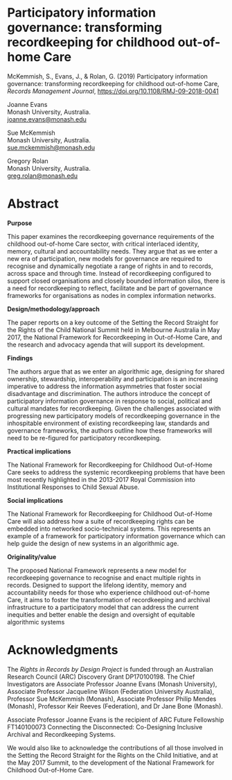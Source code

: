 # Participatory information governance: transforming recordkeeping for childhood out-of-home Care

McKemmish, S., Evans, J., & Rolan, G. (2019) Participatory information governance: transforming recordkeeping for childhood out-of-home Care, _Records Management Journal_, https://doi.org/10.1108/RMJ-09-2018-0041

Joanne Evans \
Monash University, Australia. \
joanne.evans@monash.edu 

Sue McKemmish \
Monash University, Australia. \
sue.mckemmish@monash.edu 

Gregory Rolan \
Monash University, Australia. \
greg.rolan@monash.edu 

# Abstract 

__Purpose__

This paper examines the recordkeeping governance requirements of the childhood out-of-home Care sector, with critical interlaced identity, memory, cultural and accountability needs. They argue that as we enter a new era of participation, new models for governance are required to recognise and dynamically negotiate a range of rights in and to records, across space and through time. Instead of recordkeeping configured to support closed organisations and closely bounded information silos, there is a need for recordkeeping to reflect, facilitate and be part of governance frameworks for organisations as nodes in complex information networks.

__Design/methodology/approach__

The paper reports on a key outcome of the Setting the Record Straight for the Rights of the Child National Summit held in Melbourne Australia in May 2017, the National Framework for Recordkeeping in Out-of-Home Care, and the research and advocacy agenda that will support its development.

__Findings__

The authors argue that as we enter an algorithmic age, designing for shared ownership, stewardship, interoperability and participation is an increasing imperative to address the information asymmetries that foster social disadvantage and discrimination. The authors introduce the concept of participatory information governance in response to social, political and cultural mandates for recordkeeping. Given the challenges associated with progressing new participatory models of recordkeeping governance in the inhospitable environment of existing recordkeeping law, standards and governance frameworks, the authors outline how these frameworks will need to be re-figured for participatory recordkeeping.

__Practical implications__

The National Framework for Recordkeeping for Childhood Out-of-Home Care seeks to address the systemic recordkeeping problems that have been most recently highlighted in the 2013-2017 Royal Commission into Institutional Responses to Child Sexual Abuse.

__Social implications__

The National Framework for Recordkeeping for Childhood Out-of-Home Care will also address how a suite of recordkeeping rights can be embedded into networked socio-technical systems. This represents an example of a framework for participatory information governance which can help guide the design of new systems in an algorithmic age.

__Originality/value__

The proposed National Framework represents a new model for recordkeeping governance to recognise and enact multiple rights in records. Designed to support the lifelong identity, memory and accountability needs for those who experience childhood out-of-home Care, it aims to foster the transformation of recordkeeping and archival infrastructure to a participatory model that can address the current inequities and better enable the design and oversight of equitable algorithmic systems

# Acknowledgments

The _Rights in Records by Design Project_ is funded through an Australian Research Council (ARC) Discovery Grant DP170100198. The Chief Investigators are Associate Professor Joanne Evans (Monash University), Associate Professor Jacqueline Wilson (Federation University Australia), Professor Sue McKemmish (Monash), Associate Professor Philip Mendes (Monash), Professor Keir Reeves (Federation), and Dr Jane Bone (Monash). 

Associate Professor Joanne Evans is the recipient of ARC Future Fellowship FT140100073 Connecting the Disconnected: Co-Designing Inclusive Archival and Recordkeeping Systems. 

We would also like to acknowledge the contributions of all those involved in the Setting the Record Straight for the Rights on the Child Initiative, and at the May 2017 Summit, to the development of the National Framework for Childhood Out-of-Home Care.
